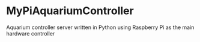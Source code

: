 # MyPiAquariumController
Aquarium controller server written in Python using Raspberry Pi as the main hardware controller
